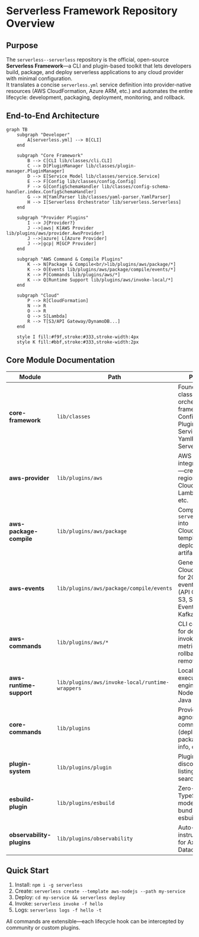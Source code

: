 # Serverless Framework Repository Overview

## Purpose

The `serverless--serverless` repository is the official, open-source **Serverless Framework**—a CLI and plugin-based toolkit that lets developers build, package, and deploy serverless applications to any cloud provider with minimal configuration.  
It translates a concise `serverless.yml` service definition into provider-native resources (AWS CloudFormation, Azure ARM, etc.) and automates the entire lifecycle: development, packaging, deployment, monitoring, and rollback.

## End-to-End Architecture

```mermaid
graph TB
    subgraph "Developer"
        A[serverless.yml] --> B[CLI]
    end

    subgraph "Core Framework"
        B --> C[CLI lib/classes/cli.CLI]
        C --> D[PluginManager lib/classes/plugin-manager.PluginManager]
        D --> E[Service Model lib/classes/service.Service]
        E --> F[Config lib/classes/config.Config]
        F --> G[ConfigSchemaHandler lib/classes/config-schema-handler.index.ConfigSchemaHandler]
        G --> H[YamlParser lib/classes/yaml-parser.YamlParser]
        H --> I[Serverless Orchestrator lib/serverless.Serverless]
    end

    subgraph "Provider Plugins"
        I --> J{Provider?}
        J -->|aws| K[AWS Provider lib/plugins/aws/provider.AwsProvider]
        J -->|azure| L[Azure Provider]
        J -->|gcp| M[GCP Provider]
    end

    subgraph "AWS Command & Compile Plugins"
        K --> N[Package & Compile<br/>lib/plugins/aws/package/*]
        K --> O[Events lib/plugins/aws/package/compile/events/*]
        K --> P[Commands lib/plugins/aws/*]
        K --> Q[Runtime Support lib/plugins/aws/invoke-local/*]
    end

    subgraph "Cloud"
        P --> R[CloudFormation]
        N --> R
        O --> R
        Q --> S[Lambda]
        R --> T[S3/API Gateway/DynamoDB...]
    end

    style I fill:#f9f,stroke:#333,stroke-width:4px
    style K fill:#bbf,stroke:#333,stroke-width:2px
```

## Core Module Documentation

| Module | Path | Purpose | Docs |
|--------|------|---------|------|
| **core-framework** | `lib/classes` | Foundation classes that orchestrate the framework (CLI, Config, PluginManager, Service, Utils, YamlParser, Serverless) | [core-framework.md](core-framework.md) |
| **aws-provider** | `lib/plugins/aws` | AWS cloud integration layer—credentials, regions, CloudFormation, Lambda, IAM, etc. | [aws-provider.md](aws-provider.md) |
| **aws-package-compile** | `lib/plugins/aws/package` | Compiles `serverless.yml` into CloudFormation templates and deployment artifacts | [aws-package-compile.md](aws-package-compile.md) |
| **aws-events** | `lib/plugins/aws/package/compile/events` | Generates CloudFormation for 20+ AWS event sources (API Gateway, S3, SNS, EventBridge, Kafka, IoT, etc.) | [aws-events.md](aws-events.md) |
| **aws-commands** | `lib/plugins/aws/*` | CLI commands for deploy, invoke, logs, metrics, rollback, remove | [aws-commands.md](aws-commands.md) |
| **aws-runtime-support** | `lib/plugins/aws/invoke-local/runtime-wrappers` | Local Lambda execution engine for Node.js, Python, Java | [aws-runtime-support.md](aws-runtime-support.md) |
| **core-commands** | `lib/plugins` | Provider-agnostic CLI commands (deploy, package, print, info, dev) | [core-commands.md](core-commands.md) |
| **plugin-system** | `lib/plugins/plugin` | Plugin discovery, listing, and search | [plugin-system.md](plugin-system.md) |
| **esbuild-plugin** | `lib/plugins/esbuild` | Zero-config TypeScript / modern-JS bundling with esbuild | [esbuild-plugin.md](esbuild-plugin.md) |
| **observability-plugins** | `lib/plugins/observability` | Auto-instrumentation for Axiom, Datadog, etc. | [observability-plugins.md](observability-plugins.md) |

## Quick Start

1. Install: `npm i -g serverless`
2. Create: `serverless create --template aws-nodejs --path my-service`
3. Deploy: `cd my-service && serverless deploy`
4. Invoke: `serverless invoke -f hello`
5. Logs: `serverless logs -f hello -t`

All commands are extensible—each lifecycle hook can be intercepted by community or custom plugins.